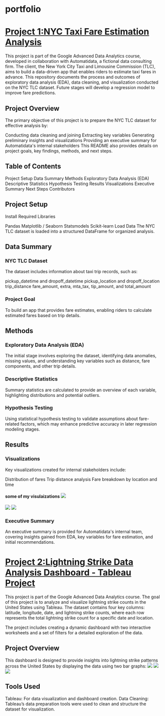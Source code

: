 #                  portfolio
# [Project 1:NYC Taxi Fare Estimation Analysis](https://github.com/Shanis185/automati_data.git)
This project is part of the Google Advanced Data Analytics course, developed in collaboration with Automatidata, a fictional data consulting firm. The client, the New York City Taxi and Limousine Commission (TLC), aims to build a data-driven app that enables riders to estimate taxi fares in advance. This repository documents the process and outcomes of exploratory data analysis (EDA), data cleaning, and visualization conducted on the NYC TLC dataset. Future stages will develop a regression model to improve fare predictions.

## Project Overview
The primary objective of this project is to prepare the NYC TLC dataset for effective analysis by:

Conducting data cleaning and joining
Extracting key variables
Generating preliminary insights and visualizations
Providing an executive summary for Automatidata's internal stakeholders
This README also provides details on project goals, key findings, methods, and next steps.

## Table of Contents
Project Setup
Data Summary
Methods
Exploratory Data Analysis (EDA)
Descriptive Statistics
Hypothesis Testing
Results
Visualizations
Executive Summary
Next Steps
Contributors
## Project Setup
Install Required Libraries

Pandas
Matplotlib / Seaborn
Statsmodels
Scikit-learn
Load Data
The NYC TLC dataset is loaded into a structured DataFrame for organized analysis.

## Data Summary
### NYC TLC Dataset
The dataset includes information about taxi trip records, such as:

pickup_datetime and dropoff_datetime
pickup_location and dropoff_location
trip_distance
fare_amount, extra, mta_tax, tip_amount, and total_amount
### Project Goal
To build an app that provides fare estimates, enabling riders to calculate estimated fares based on trip details.

## Methods
### Exploratory Data Analysis (EDA)
The initial stage involves exploring the dataset, identifying data anomalies, missing values, and understanding key variables such as distance, fare components, and other trip details.

### Descriptive Statistics
Summary statistics are calculated to provide an overview of each variable, highlighting distributions and potential outliers.

### Hypothesis Testing
Using statistical hypothesis testing to validate assumptions about fare-related factors, which may enhance predictive accuracy in later regression modeling stages.

## Results
### Visualizations
Key visualizations created for internal stakeholders include:

Distribution of fares
Trip distance analysis
Fare breakdown by location and time
#### some of my visulaizations  ![](https://raw.githubusercontent.com/Shanis185/automati_data/db5bf72370dbb9fda05941e808e428bd7edd9434/image/Screenshot%202024-11-15%20140735.png)
![](https://raw.githubusercontent.com/Shanis185/automati_data/db5bf72370dbb9fda05941e808e428bd7edd9434/image/Screenshot%202024-11-15%20140717.png)
![](https://raw.githubusercontent.com/Shanis185/automati_data/db5bf72370dbb9fda05941e808e428bd7edd9434/image/Screenshot%202024-11-15%20140633.png)

### Executive Summary
An executive summary is provided for Automatidata's internal team, covering insights gained from EDA, key variables for fare estimation, and initial recommendations.


# [Project 2:Lightning Strike Data Analysis Dashboard - Tableau Project](https://github.com/Shanis185/TABLEAU.git)
This project is part of the Google Advanced Data Analytics course. The goal of this project is to analyze and visualize lightning strike counts in the United States using Tableau. The dataset contains four key columns: latitude, longitude, date, and lightning strike counts, where each row represents the total lightning strike count for a specific date and location.

The project includes creating a dynamic dashboard with two interactive worksheets and a set of filters for a detailed exploration of the data.

## Project Overview
This dashboard is designed to provide insights into lightning strike patterns across the United States by displaying the data using two bar graphs:
![](https://github.com/Shanis185/TABLEAU/blob/95db8110ead5e12890596b7d33efe95d16108f18/images/Screenshot%202024-11-15%20150629.png)
![](https://github.com/Shanis185/TABLEAU/blob/95db8110ead5e12890596b7d33efe95d16108f18/images/Screenshot%202024-11-15%20150653.png)
![](https://github.com/Shanis185/TABLEAU/blob/95db8110ead5e12890596b7d33efe95d16108f18/images/Screenshot%202024-11-15%20150707.png)

## Tools Used
Tableau: For data visualization and dashboard creation.
Data Cleaning: Tableau’s data preparation tools were used to clean and structure the dataset for visualization.
